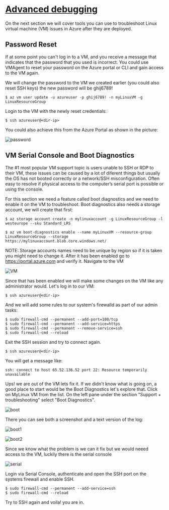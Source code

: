 [Advanced debugging](azure-vm-debugging.md)
=======
On the next section we will cover tools you can use to troubleshoot Linux virtual machine (VM) issues in Azure after they are deployed. 

Password Reset 
--------------------------------
If at some point you can't log in to a VM, and you receive a message that indicates that the password that you used is incorrect. You could use VMAgent to reset your password on the Azure portal or CLI and gain access to the VM again. 

We will change the password to the VM  we created earlier (you could also reset SSH keys) the new password will be ghij6789!
```
$ az vm user update -u azureuser -p ghij6789! -n myLinuxVM -g LinuxResourceGroup
```
Login to the VM with the newly reset credentials: 
```
$ ssh azureuser@<dir-ip>
```
You could also achieve this from the Azure Portal as shown in the picture: 

![password](/images/troubleshoot/password-reset.jpg)

VM Serial Console and Boot Diagnostics
------------------------------------------
The #1 most popular VM support topic is users unable to SSH or RDP to their VM, these issues can be caused by a lot of diferent things but usually the OS has not booted correctly or a network/SSH misconfiguration. Often easy to resolve if physical access to the computer’s serial port is possible or using the console. 

For this section we need a feature called boot diagnostics  and we need to enable it on the VM to troubleshoot. Boot diagnostics also needs a storage account, we will create that first: 
```
$ az storage account create -n mylinuxaccount -g LinuxResourceGroup -l westeurope --sku Standard_LRS
```
```
$ az vm boot-diagnostics enable --name myLinuxVM --resource-group LinuxResourceGroup --storage https://mylinuxaccount.blob.core.windows.net/
```
NOTE: Storage accounts names need to be unique by region so if it is taken you might need to change it. 
After it has been enabled go to https://portal.azure.com and verify it. Navigate to the VM 

![VM](/images/troubleshoot/VM.jpg)

Since that has been enabled we will make some changes on the VM like any administrator would. 
Let's log in to our VM:
```
$ ssh azureuser@<dir-ip>
```
And we will add some rules to our system's firewalld as part of our admin tasks: 
```
$ sudo firewall-cmd --permanent --add-port=100/tcp
$ sudo firewall-cmd --permanent --add-service=https
$ sudo firewall-cmd --permanent --remove-service=ssh
$ sudo firewall-cmd --reload

```
Exit the SSH session and try to connect again. 
```
$ ssh azureuser@<dir-ip>
```
You will get a message like: 
```
ssh: connect to host 65.52.136.52 port 22: Resource temporarily unavailable
```
Ups! we are out of the VM lets fix it. If we didn't know what is going on, a good place to start would be the Boot Diagnostics let's explore that. Click on MyLinux VM from the list. On the left pane under the section "Support + troubleshooting" select "Boot Diagnostics". 

![boot](/images/troubleshoot/boot-diagnostics.jpg)

There you can see both a screenshot and a text version of the log:

![boot1](/images/troubleshoot/boot-diagnostics1.JPG)


![boot2](/images/troubleshoot/boot-diagnostics2.JPG)

Since we know what the problem is we can it fix but we would neeed access to the VM, luckily there is the serial console

![serial](/images/troubleshoot/serial-console.JPG)

Login via Serial Console, authenticate and open the SSH port on the systems firewall and enable SSH.
```
$ sudo firewall-cmd --permanent --add-service=ssh
$ sudo firewall-cmd --reload
```
Try to SSH again and voila! you are in. 


